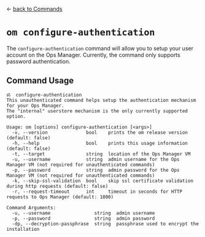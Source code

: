&larr; [back to Commands](../README.md)

# `om configure-authentication`

The `configure-authentication` command will allow you to setup your user account on the Ops Manager.
Currently, the command only supports password authentication.

## Command Usage
```
ॐ  configure-authentication
This unauthenticated command helps setup the authentication mechanism for your Ops Manager.
The "internal" userstore mechanism is the only currently supported option.

Usage: om [options] configure-authentication [<args>]
  -v, --version              bool    prints the om release version (default: false)
  -h, --help                 bool    prints this usage information (default: false)
  -t, --target               string  location of the Ops Manager VM
  -u, --username             string  admin username for the Ops Manager VM (not required for unauthenticated commands)
  -p, --password             string  admin password for the Ops Manager VM (not required for unauthenticated commands)
  -k, --skip-ssl-validation  bool    skip ssl certificate validation during http requests (default: false)
  -r, --request-timeout      int     timeout in seconds for HTTP requests to Ops Manager (default: 1800)

Command Arguments:
  -u, --username                string  admin username
  -p, --password                string  admin password
  -dp, --decryption-passphrase  string  passphrase used to encrypt the installation
```
